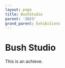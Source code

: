 ```yaml
---
layout: page
title: BushStudio
parent: '2023'
grand_parent: Exhibitions
---
```


# Bush Studio

This is an achieve.
